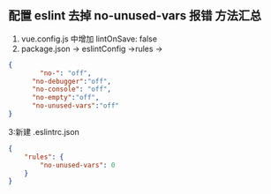 ## 配置 eslint 去掉 no-unused-vars 报错 方法汇总

1. vue.config.js 中增加 lintOnSave: false
2. package.json -> eslintConfig ->rules ->

```json
{
	    "no-": "off",
      "no-debugger":"off",
      "no-console": "off",
      "no-empty":"off",
      "no-unused-vars":"off"
}
```

3:新建 .eslintrc.json

```json
{
    "rules": {
        "no-unused-vars": 0
    }
}
```